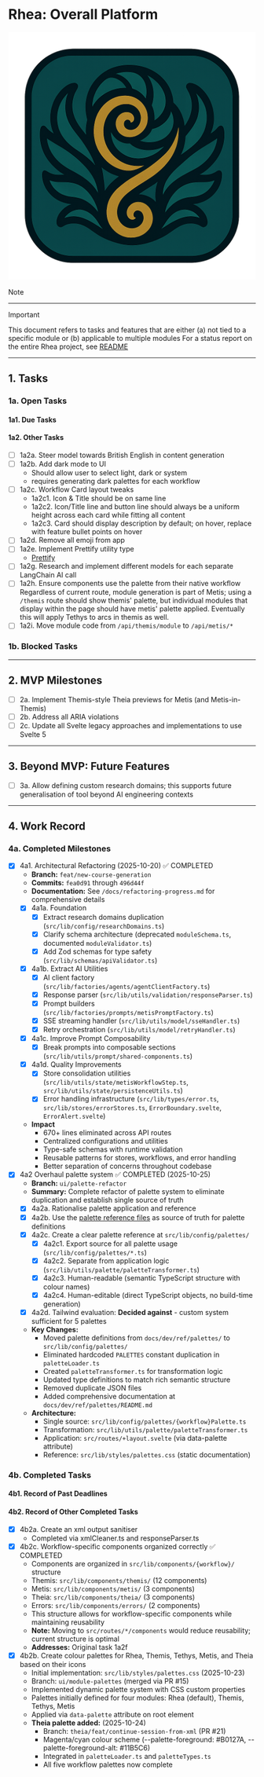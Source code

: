 # Rhea: Overall Platform

![Rhea Icon](static/icon.png)

> [!NOTE]
> <!-- one line defining current status -->

---

> [!IMPORTANT]
> This document refers to tasks and features that are either (a) not tied to a specific module or (b) applicable to multiple modules
> For a status report on the entire Rhea project, see [README](./README.md)

---

## 1. Tasks

### 1a. Open Tasks

#### 1a1. Due Tasks

#### 1a2. Other Tasks
- [ ] 1a2a. Steer model towards British English in content generation
- [ ] 1a2b. Add dark mode to UI
  - Should allow user to select light, dark or system
  - requires generating dark palettes for each workflow
- [ ] 1a2c. Workflow Card layout tweaks
  - 1a2c1. Icon & Title should be on same line
  - 1a2c2. Icon/Title line and button line should always be a uniform height across each card while fitting all content
  - 1a2c3. Card should display description by default; on hover, replace with feature bullet points on hover
- [ ] 1a2d. Remove all emoji from app
- [ ] 1a2e. Implement Prettify utility type
  - [Prettify](https://www.totaltypescript.com/concepts/the-prettify-helper)
- [ ] 1a2g. Research and implement different models for each separate LangChain AI call
- [ ] 1a2h. Ensure components use the palette from their native workflow
  Regardless of current route, module generation is part of Metis; using a `/themis` route should show themis' palette, but individual modules that display within the page should have metis' palette applied. Eventually this will apply Tethys to arcs in themis as well.
- [ ] 1a2i. Move module code from `/api/themis/module` to `/api/metis/*`

### 1b. Blocked Tasks
<!-- No blocked tasks -->

---

## 2. MVP Milestones
- [ ] 2a. Implement Themis-style Theia previews for Metis (and Metis-in-Themis)
- [ ] 2b. Address all ARIA violations
- [ ] 2c. Update all Svelte legacy approaches and implementations to use Svelte 5

---

## 3. Beyond MVP: Future Features
- [ ] 3a. Allow defining custom research domains; this supports future generalisation of tool beyond AI engineering contexts

---

## 4. Work Record
### 4a. Completed Milestones
- [x] 4a1. Architectural Refactoring (2025-10-20) ✅ COMPLETED
  - **Branch:** `feat/new-course-generation`
  - **Commits:** `fea0d91` through `496d44f`
  - **Documentation:** See `/docs/refactoring-progress.md` for comprehensive details
  - [x] 4a1a. Foundation
    - [x] Extract research domains duplication (`src/lib/config/researchDomains.ts`)
    - [x] Clarify schema architecture (deprecated `moduleSchema.ts`, documented `moduleValidator.ts`)
    - [x] Add Zod schemas for type safety (`src/lib/schemas/apiValidator.ts`)
  - [x] 4a1b. Extract AI Utilities
    - [x] AI client factory (`src/lib/factories/agents/agentClientFactory.ts`)
    - [x] Response parser (`src/lib/utils/validation/responseParser.ts`)
    - [x] Prompt builders (`src/lib/factories/prompts/metisPromptFactory.ts`)
    - [x] SSE streaming handler (`src/lib/utils/model/sseHandler.ts`)
    - [x] Retry orchestration (`src/lib/utils/model/retryHandler.ts`)
  - [x] 4a1c. Improve Prompt Composability
    - [x] Break prompts into composable sections (`src/lib/utils/prompt/shared-components.ts`)
  - [x] 4a1d. Quality Improvements
    - [x] Store consolidation utilities (`src/lib/utils/state/metisWorkflowStep.ts`, `src/lib/utils/state/persistenceUtils.ts`)
    - [x] Error handling infrastructure (`src/lib/types/error.ts`, `src/lib/stores/errorStores.ts`, `ErrorBoundary.svelte`, `ErrorAlert.svelte`)
  - **Impact**
    - 670+ lines eliminated across API routes
    - Centralized configurations and utilities
    - Type-safe schemas with runtime validation
    - Reusable patterns for stores, workflows, and error handling
    - Better separation of concerns throughout codebase
- [x] 4a2 Overhaul palette system ✅ COMPLETED (2025-10-25)
  - **Branch:** `ui/palette-refactor`
  - **Summary:** Complete refactor of palette system to eliminate duplication and establish single source of truth
  - [x] 4a2a. Rationalise palette application and reference
  - [x] 4a2b. Use the [palette reference files](docs/dev/ref/palettes) as source of truth for palette definitions
  - [x] 4a2c. Create a clear palette reference at `src/lib/config/palettes/`
      - [x] 4a2c1. Export source for all palette usage (`src/lib/config/palettes/*.ts`)
      - [x] 4a2c2. Separate from application logic (`src/lib/utils/palette/paletteTransformer.ts`)
      - [x] 4a2c3. Human-readable (semantic TypeScript structure with colour names)
      - [x] 4a2c4. Human-editable (direct TypeScript objects, no build-time generation)
  - [x] 4a2d. Tailwind evaluation: **Decided against** - custom system sufficient for 5 palettes
  - **Key Changes:**
    - Moved palette definitions from `docs/dev/ref/palettes/` to `src/lib/config/palettes/`
    - Eliminated hardcoded `PALETTES` constant duplication in `paletteLoader.ts`
    - Created `paletteTransformer.ts` for transformation logic
    - Updated type definitions to match rich semantic structure
    - Removed duplicate JSON files
    - Added comprehensive documentation at `docs/dev/ref/palettes/README.md`
  - **Architecture:**
    - Single source: `src/lib/config/palettes/{workflow}Palette.ts`
    - Transformation: `src/lib/utils/palette/paletteTransformer.ts`
    - Application: `src/routes/+layout.svelte` (via data-palette attribute)
    - Reference: `src/lib/styles/palettes.css` (static documentation)

### 4b. Completed Tasks
#### 4b1. Record of Past Deadlines

#### 4b2. Record of Other Completed Tasks
- [x] 4b2a. Create an xml output sanitiser
  - Completed via xmlCleaner.ts and responseParser.ts
- [x] 4b2c. Workflow-specific components organized correctly ✅ COMPLETED
  - Components are organized in `src/lib/components/{workflow}/` structure
  - Themis: `src/lib/components/themis/` (12 components)
  - Metis: `src/lib/components/metis/` (3 components)
  - Theia: `src/lib/components/theia/` (3 components)
  - Errors: `src/lib/components/errors/` (2 components)
  - This structure allows for workflow-specific components while maintaining reusability
  - **Note:** Moving to `src/routes/*/components` would reduce reusability; current structure is optimal
  - **Addresses:** Original task 1a2f
- [x] 4b2b. Create colour palettes for Rhea, Themis, Tethys, Metis, and Theia based on their icons
  - Initial implementation: `src/lib/styles/palettes.css` (2025-10-23)
  - Branch: `ui/module-palettes` (merged via PR #15)
  - Implemented dynamic palette system with CSS custom properties
  - Palettes initially defined for four modules: Rhea (default), Themis, Tethys, Metis
  - Applied via `data-palette` attribute on root element
  - **Theia palette added:** (2025-10-24)
    - Branch: `theia/feat/continue-session-from-xml` (PR #21)
    - Magenta/cyan colour scheme (--palette-foreground: #B0127A, --palette-foreground-alt: #11B5C6)
    - Integrated in `paletteLoader.ts` and `paletteTypes.ts`
    - All five workflow palettes now complete

